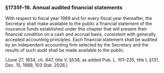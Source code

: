 ### §1735f–16. Annual audited financial statements ###

With respect to fiscal year 1989 and for every fiscal year thereafter, the Secretary shall make available to the public a financial statement of the insurance funds established under this chapter that will present their financial condition on a cash and accrual basis, consistent with generally accepted accounting principles. Each financial statement shall be audited by an independent accounting firm selected by the Secretary and the results of such audit shall be made available to the public.

(June 27, 1934, ch. 847, title V, §538, as added Pub. L. 101–235, title I, §131, Dec. 15, 1989, 103 Stat. 2026.)